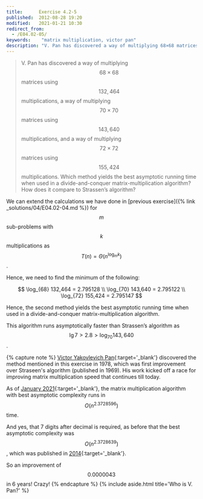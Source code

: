 ```yaml
---
title:      Exercise 4.2-5
published:  2012-08-28 19:20
modified:   2021-01-21 10:30
redirect_from:
  - /E04.02-05/
keywords:    "matrix multiplication, victor pan"
description: "V. Pan has discovered a way of multiplying 68×68 matrices using 132,464 multiplications, a way of multiplying 70×70 matrices using 143,640 multiplications, and a way of multiplying 72×72 matrices using 155,424 multiplications. Which method yields the best asymptotic running time when used in a divide-and-conquer matrix-multiplication algorithm? How does it compare to Strassen’s algorithm?"
---
```


> V. Pan has discovered a way of multiplying $$68 \times 68$$ matrices using $$132, 464$$ multiplications, a way of multiplying $$70 \times 70$$ matrices using $$143, 640$$ multiplications, and a way of multiplying $$72 \times 72$$ matrices using $$155, 424$$ multiplications. Which method yields the best asymptotic running time when used in a divide-and-conquer matrix-multiplication algorithm? How does it compare to Strassen’s algorithm?

We can extend the calculations we have done in [previous exercise]({% link _solutions/04/E04.02-04.md %}) for $$m$$ sub-problems with $$k$$ multiplications as $$T(n) = \Theta(n^{\log_m k})$$.

Hence, we need to find the minimum of the following:

$$
\log_{68} 132,464 = 2.795128 \\
\log_{70} 143,640 = 2.795122 \\
\log_{72} 155,424 = 2.795147
$$

Hence, the second method yields the best asymptotic running time when used in a divide-and-conquer matrix-multiplication algorithm.

This algorithm runs asymptotically faster than Strassen’s algorithm as $$\lg 7 > 2.8 > \log_{70} 143,640$$.

{% capture note %}
[Victor Yakovlevich Pan](https://en.wikipedia.org/wiki/Victor_Pan 'Victor Yakovlevich Pan'){:target='_blank'} discovered the method mentioned in this exercise in 1978, which was first improvement over Straseen's algorithm (published in 1969). His work kicked off a race for improving matrix multiplication speed that continues till today.

As of [January 2021](https://arxiv.org/abs/2010.05846 'A Refined Laser Method and Faster Matrix Multiplication'){:target='_blank'}, the matrix multiplication algorithm with best asymptotic complexity runs in $$O(n^{2.3728596})$$ time.

And yes, that 7 digits after decimal is required, as before that the best asymptotic complexity was $$O(n^{2.3728639})$$, which was published in [2014](https://arxiv.org/abs/1401.7714 'Powers of Tensors and Fast Matrix Multiplication'){:target='_blank'}.

So an improvement of $$0.0000043$$ in 6 years! Crazy!
{% endcapture %}
{% include aside.html title='Who is V. Pan?' %}
